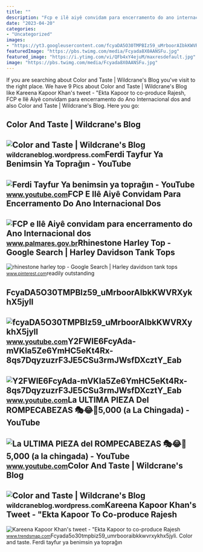 ```yaml
---
title: ""
description: "Fcp e ilê aiyê convidam para encerramento do ano internacional dos"
date: "2023-04-20"
categories:
- "Uncategorized"
images:
- "https://yt3.googleusercontent.com/fcyaDA5O30TMPBIz59_uMrboorAIbkKWVRXykhX5jylI_mHsQMtKYRKrSU6WFKQalZc67BxTzAc=s900-c-k-c0x00ffffff-no-rj"
featuredImage: "https://pbs.twimg.com/media/Fcyada8X0AANSFu.jpg"
featured_image: "https://i.ytimg.com/vi/QFb4xY4ejuM/maxresdefault.jpg"
image: "https://pbs.twimg.com/media/Fcyada8X0AANSFu.jpg"
---
```


If you are searching about Color and Taste | Wildcrane's Blog you've visit to the right place. We have 9 Pics about Color and Taste | Wildcrane's Blog like Kareena Kapoor Khan's tweet - "Ekta Kapoor to co-produce Rajesh, FCP e Ilê Aiyê convidam para encerramento do Ano Internacional dos and also Color and Taste | Wildcrane's Blog. Here you go:

Color And Taste | Wildcrane's Blog
----------------------------------

 ![Color and Taste | Wildcrane's Blog](https://wildcraneblog.files.wordpress.com/2011/03/img_4753s.jpg?w=510&h=340) <small>wildcraneblog.wordpress.com</small>Ferdi Tayfur Ya Benimsin Ya Toprağın - YouTube
----------------------------------------------

 ![Ferdi Tayfur Ya benimsin ya toprağın - YouTube](https://i.ytimg.com/vi/QFb4xY4ejuM/maxresdefault.jpg) <small>www.youtube.com</small>FCP E Ilê Aiyê Convidam Para Encerramento Do Ano Internacional Dos
------------------------------------------------------------------

 ![FCP e Ilê Aiyê convidam para encerramento do Ano Internacional dos](https://www.palmares.gov.br/wp-content/uploads/2011/12/banner-Ile-aiye.jpg) <small>www.palmares.gov.br</small>Rhinestone Harley Top - Google Search | Harley Davidson Tank Tops
-----------------------------------------------------------------

 ![rhinestone harley top - Google Search | Harley davidson tank tops](https://i.pinimg.com/originals/58/28/e4/5828e41a3e73a55e0df4875f13b79daf.png) <small>www.pinterest.com</small>readily outstanding

FcyaDA5O30TMPBIz59\_uMrboorAIbkKWVRXykhX5jylI
---------------------------------------------

 ![fcyaDA5O30TMPBIz59_uMrboorAIbkKWVRXykhX5jylI](https://yt3.googleusercontent.com/fcyaDA5O30TMPBIz59_uMrboorAIbkKWVRXykhX5jylI_mHsQMtKYRKrSU6WFKQalZc67BxTzAc=s900-c-k-c0x00ffffff-no-rj) <small>www.youtube.com</small>Y2FWIE6FcyAda-mVKIa5Ze6YmHC5eKt4Rx-8qs7DqyzuzrF3JE5CSu3rmJWsfDXcztY\_Eab
------------------------------------------------------------------------

 ![Y2FWIE6FcyAda-mVKIa5Ze6YmHC5eKt4Rx-8qs7DqyzuzrF3JE5CSu3rmJWsfDXcztY_Eab](https://yt3.googleusercontent.com/Y2FWIE6FcyAda-mVKIa5Ze6YmHC5eKt4Rx-8qs7DqyzuzrF3JE5CSu3rmJWsfDXcztY_Eab-qQ=s900-c-k-c0x00ffffff-no-rj) <small>www.youtube.com</small>La ULTIMA PIEZA Del ROMPECABEZAS 🎭😂🧘5,000 (a La Chingada) - YouTube
-------------------------------------------------------------------

 ![La ULTIMA PIEZA del ROMPECABEZAS 🎭😂🧘5,000 (a la chingada) - YouTube](https://i.ytimg.com/vi/KdZ3OosEZ6s/hq2.jpg?sqp=-oaymwEoCOADEOgC8quKqQMcGADwAQH4Ad4EgAK4CIoCDAgAEAEYZSBMKGMwDw==&rs=AOn4CLCfzFvJaPoNerKMbSKycXF-fCyaDA) <small>www.youtube.com</small>Color And Taste | Wildcrane's Blog
----------------------------------

 ![Color and Taste | Wildcrane's Blog](https://wildcraneblog.files.wordpress.com/2011/03/img_4755s.jpg?w=510&h=340) <small>wildcraneblog.wordpress.com</small>Kareena Kapoor Khan's Tweet - "Ekta Kapoor To Co-produce Rajesh
---------------------------------------------------------------

 ![Kareena Kapoor Khan's tweet - "Ekta Kapoor to co-produce Rajesh](https://pbs.twimg.com/media/Fcyada8X0AANSFu.jpg) <small>www.trendsmap.com</small>Fcyada5o30tmpbiz59\_umrbooraibkkwvrxykhx5jyli. Color and taste. Ferdi tayfur ya benimsin ya toprağın

